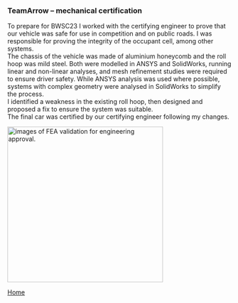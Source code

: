 ### TeamArrow – mechanical certification


To prepare for BWSC23 I worked with the certifying engineer to prove that our vehicle was safe for use in competition and on public roads. I was responsible for proving the integrity of the occupant cell, among other systems. 
<br>
The chassis of the vehicle was made of aluminium honeycomb and the roll hoop was mild steel. Both were modelled in ANSYS and SolidWorks, running linear and non-linear analyses, and mesh refinement studies were required to ensure driver safety. While ANSYS analysis was used where possible, systems with complex geometry were analysed in SolidWorks to simplify the process. 
<br>
I identified a weakness in the existing roll hoop,  then designed and proposed a fix to ensure the system was suitable. 
<br>
The final car was certified by our certifying engineer following my changes. 
<br>



<img src="./../../imgs/design-validation-various.jpeg" alt="images of FEA validation for engineering approval." height="350">


[Home](./..)
